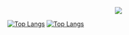 <p align = "center">
<a href="https://github.com/brightlightkim/github-readme-stats">
  <img align="center" src="https://github-readme-stats.vercel.app/api?username=brightlightkim&hide=stars,issues,contribs,prs&count_private=true&theme=gruvbox_light" />
</a>
</p>

[![Top Langs](https://github-readme-stats.vercel.app/api/top-langs/?username=brightlightkim&layout=compact)](https://github.com/brightlightkim/github-readme-stats)
[![Top Langs](https://github-readme-stats.vercel.app/api/top-langs/?username=anuraghazra&langs_count=8)](https://github.com/anuraghazra/github-readme-stats)

<!--
**brightlightkim/brightlightkim** is a ✨ _special_ ✨ repository because its `README.md` (this file) appears on your GitHub profile.

Here are some ideas to get you started:

- 🔭 I’m currently working on ...
- 🌱 I’m currently learning ...
- 👯 I’m looking to collaborate on ...
- 🤔 I’m looking for help with ...
- 💬 Ask me about ...
- 📫 How to reach me: ...
- 😄 Pronouns: ...
- ⚡ Fun fact: ...
-->

